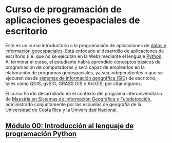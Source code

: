 Curso de programación de aplicaciones geoespaciales de escritorio
=================================================================

Este es un curso introductorio a la programación de aplicaciones de [datos e información geoespaciales](https://es.wikipedia.org/wiki/Informaci%C3%B3n_geogr%C3%A1fica). Está enfocado al desarrollo de aplicaciones de escritorio (i.e. que no se ejecutan en la Web) mediante el lenguaje [Python](https://www.python.org). Al terminar el curso, el estudiante habrá aprendido conceptos básicos de programación de computadoras y será capaz de emplearlos en la elaboración de programas geoespaciales, ya sea independientes o que se ejecuten desde [sistemas de información geográfica (SIG)](https://es.wikipedia.org/wiki/Sistema_de_informaci%C3%B3n_geogr%C3%A1fica) de escritorio, tales como QGIS, gvSIG, GRASS GIS o ArcGIS, por citar algunos.

El curso ha ido desarrollado en el contexto del programa interuniversitario de [Maestría en Sistemas de Información Geográfica y Teledetección](http://www.mpsigte.geo.una.ac.cr/), administrado conjuntamente por las escuelas de geografía de la [Universidad de Costa Rica](https://www.ucr.ac.cr/) y la [Universidad Nacional](http://www.una.ac.cr/).

## [Módulo 00: Introducción al lenguaje de programación Python](00-Introduccion-Python/)
